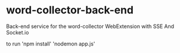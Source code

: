 # word-collector-back-end
Back-end service for the word-collector WebExtension with SSE And Socket.io


to run
'npm install'
'nodemon app.js'

